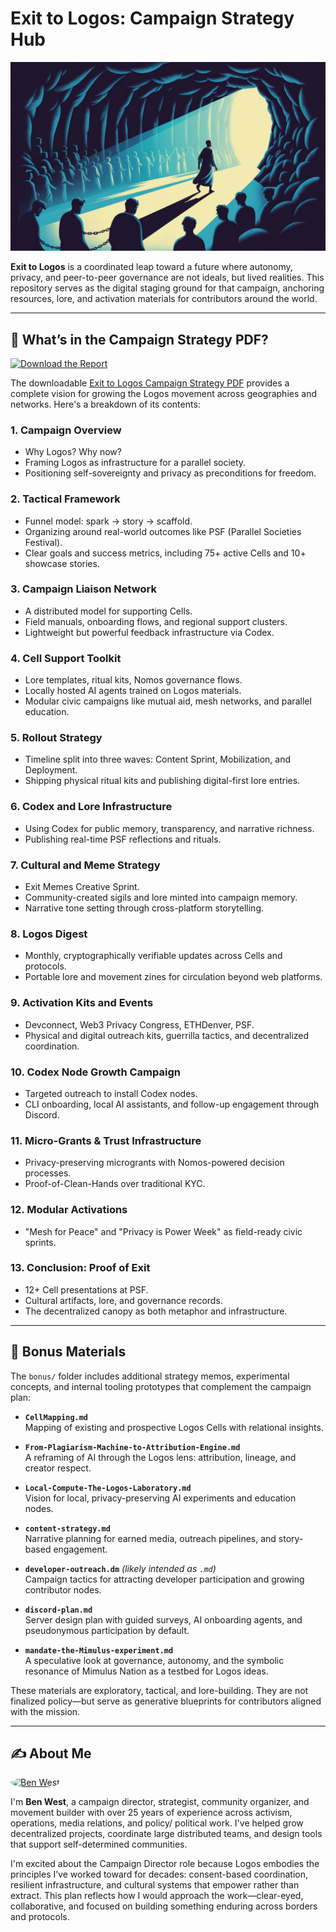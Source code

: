 # Exit to Logos: Campaign Strategy Hub

<p align="center">
  <img src="images/cave-allegory.png" alt="Allegory of the Cave" width="600">
</p>

**Exit to Logos** is a coordinated leap toward a future where autonomy, privacy, and peer-to-peer governance are not ideals, but lived realities. This repository serves as the digital staging ground for that campaign, anchoring resources, lore, and activation materials for contributors around the world.

---

## 📘 What’s in the Campaign Strategy PDF?

[![Download the Report](https://img.shields.io/badge/📄_Download_Report-Exit_to_Logos-111111?style=for-the-badge&logo=book&logoColor=white)](./Exit-to-Logos-Campaign-Strategy.pdf)

The downloadable [Exit to Logos Campaign Strategy PDF](./Exit-to-Logos-Campaign-Strategy.pdf) provides a complete vision for growing the Logos movement across geographies and networks. Here's a breakdown of its contents:


### 1. **Campaign Overview**
- Why Logos? Why now?
- Framing Logos as infrastructure for a parallel society.
- Positioning self-sovereignty and privacy as preconditions for freedom.

### 2. **Tactical Framework**
- Funnel model: spark → story → scaffold.
- Organizing around real-world outcomes like PSF (Parallel Societies Festival).
- Clear goals and success metrics, including 75+ active Cells and 10+ showcase stories.

### 3. **Campaign Liaison Network**
- A distributed model for supporting Cells.
- Field manuals, onboarding flows, and regional support clusters.
- Lightweight but powerful feedback infrastructure via Codex.

### 4. **Cell Support Toolkit**
- Lore templates, ritual kits, Nomos governance flows.
- Locally hosted AI agents trained on Logos materials.
- Modular civic campaigns like mutual aid, mesh networks, and parallel education.

### 5. **Rollout Strategy**
- Timeline split into three waves: Content Sprint, Mobilization, and Deployment.
- Shipping physical ritual kits and publishing digital-first lore entries.

### 6. **Codex and Lore Infrastructure**
- Using Codex for public memory, transparency, and narrative richness.
- Publishing real-time PSF reflections and rituals.

### 7. **Cultural and Meme Strategy**
- Exit Memes Creative Sprint.
- Community-created sigils and lore minted into campaign memory.
- Narrative tone setting through cross-platform storytelling.

### 8. **Logos Digest**
- Monthly, cryptographically verifiable updates across Cells and protocols.
- Portable lore and movement zines for circulation beyond web platforms.

### 9. **Activation Kits and Events**
- Devconnect, Web3 Privacy Congress, ETHDenver, PSF.
- Physical and digital outreach kits, guerrilla tactics, and decentralized coordination.

### 10. **Codex Node Growth Campaign**
- Targeted outreach to install Codex nodes.
- CLI onboarding, local AI assistants, and follow-up engagement through Discord.

### 11. **Micro-Grants & Trust Infrastructure**
- Privacy-preserving microgrants with Nomos-powered decision processes.
- Proof-of-Clean-Hands over traditional KYC.

### 12. **Modular Activations**
- "Mesh for Peace" and "Privacy is Power Week" as field-ready civic sprints.

### 13. **Conclusion: Proof of Exit**
- 12+ Cell presentations at PSF.
- Cultural artifacts, lore, and governance records.
- The decentralized canopy as both metaphor and infrastructure.

---

## 🎁 Bonus Materials

The `bonus/` folder includes additional strategy memos, experimental concepts, and internal tooling prototypes that complement the campaign plan:

- **`CellMapping.md`**  
  Mapping of existing and prospective Logos Cells with relational insights.

- **`From-Plagiarism-Machine-to-Attribution-Engine.md`**  
  A reframing of AI through the Logos lens: attribution, lineage, and creator respect.

- **`Local-Compute-The-Logos-Laboratory.md`**  
  Vision for local, privacy-preserving AI experiments and education nodes.

- **`content-strategy.md`**  
  Narrative planning for earned media, outreach pipelines, and story-based engagement.

- **`developer-outreach.dm`** *(likely intended as `.md`)*  
  Campaign tactics for attracting developer participation and growing contributor nodes.

- **`discord-plan.md`**  
  Server design plan with guided surveys, AI onboarding agents, and pseudonymous participation by default.

- **`mandate-the-Mimulus-experiment.md`**  
  A speculative look at governance, autonomy, and the symbolic resonance of Mimulus Nation as a testbed for Logos ideas.

These materials are exploratory, tactical, and lore-building. They are not finalized policy—but serve as generative blueprints for contributors aligned with the mission.

---

## ✍️ About Me

<a href="https://twitter.com/BenWest" target="_blank">
  <img src="https://pbs.twimg.com/profile_images/1788000934401888256/6PIuM7AM_400x400.png" alt="Ben West" width="100" style="border-radius: 50%;">
</a>


I'm **Ben West**, a campaign director, strategist, community organizer, and movement builder with over 25 years of experience across activism, operations, media relations, and policy/ political work. I've helped grow decentralized projects, coordinate large distributed teams, and design tools that support self-determined communities.

I'm excited about the Campaign Director role because Logos embodies the principles I’ve worked toward for decades: consent-based coordination, resilient infrastructure, and cultural systems that empower rather than extract. This plan reflects how I would approach the work—clear-eyed, collaborative, and focused on building something enduring across borders and protocols.
